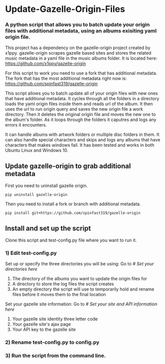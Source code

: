 # Update-Gazelle-Origin-Files
### A python script that allows you to batch update your origin files with additional metadata, using an albums exisiting yaml origin file.

This project has a dependency on the gazelle-origin project created by x1ppy. gazelle-origin scrapes gazelle based sites and stores the related music metadata in a yaml file in the music albums folder. It is located here: https://github.com/x1ppy/gazelle-origin

For this script to work you need to use a fork that has additional metadata.  The fork that has the most additional metadata right now is:
https://github.com/spinfast319/gazelle-origin

This script allows you to batch update all of your origin files with new ones that have additional metadata.  It cycles through all the folders in a directory loads the yaml origin files inside them and reads url of the album. It then uses the url to run origin query and saves the new origin file a work directory. Then it deletes the original origin file and moves the new one to the album's folder. As it loops through the folders it caputres and logs any errors it encounters.

It can handle albums with artwork folders or multiple disc folders in them. It can also handle special characters and skips and logs any albums that have characters that makes windows fail. It has been tested and works in both Ubuntu Linux and Windows 10.

## Update gazelle-origin to grab additional metadata

First you need to uninstall gazelle origin.
```
pip uninstall gazelle-origin
```

Then you need to install a fork or branch with additional metadata.
```
pip install git+https://github.com/spinfast319/gazelle-origin
```

## Install and set up the script
Clone this script and test-config.py file where you want to run it.

### 1) Edit test-config.py
Set up or specify the three directories you will be using:
Go to *# Set your directories here*
1. The directory of the albums you want to update the origin files for
2. A directory to store the log files the script creates
3. An empty directory the script will use to temporarily hold and rename files before it moves them to the final location

Set your gazelle site information:
Go to *# Set your site and API information here*
1. Your gazelle site identity three letter code
2. Your gazelle site's ajax page
3. Your API key to the gazelle site

### 2) Rename test-config.py to config.py
### 3) Run the script from the command line.  


